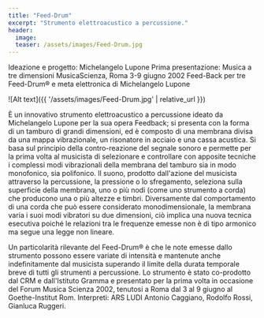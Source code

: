 ```yaml
---
title: "Feed-Drum"
excerpt: "Strumento elettroacustico a percussione."
header:
  image:
  teaser: /assets/images/Feed-Drum.jpg
---
```



Ideazione e progetto: Michelangelo Lupone
Prima presentazione: Musica a tre dimensioni MusicaScienza, Roma 3-9 giugno 2002
Feed-Back per tre Feed-Drum® e meta elettronica di Michelangelo Lupone

![Alt text]({{ '/assets/images/Feed-Drum.jpg' | relative_url }})

È un innovativo strumento elettroacustico a percussione ideato da Michelangelo Lupone per la sua opera Feedback; si presenta con la forma di un tamburo di grandi dimensioni, ed è composto di una membrana divisa da una mappa vibrazionale, un risonatore in acciaio e una cassa acustica. Si basa sul principio della contro-reazione del segnale sonoro e permette per la prima volta al musicista di selezionare e controllare con apposite tecniche i complessi modi vibrazionali della membrana del tamburo sia in modo monofonico, sia polifonico. Il suono, prodotto dall'azione del musicista attraverso la percussione, la pressione o lo sfregamento, seleziona sulla superficie della membrana, uno o più nodi (come uno strumento a corda) che producono una o più altezze e timbri. Diversamente dal comportamento di una corda che può essere considerato monodimensionale, la membrana varia i suoi modi vibratori su due dimensioni, ciò implica una nuova tecnica esecutiva poiché le relazioni tra le frequenze emesse non è di tipo armonico ma segue una legge non lineare.

Un particolarità rilevante del Feed-Drum® è che le note emesse dallo strumento possono essere variate di intensità e mantenute anche indefinitamente dal musicista superando il limite della durata temporale breve di tutti gli strumenti a percussione.
Lo strumento è stato co-prodotto dal CRM e dall'Istituto Gramma e presentato per la prima volta in occasione del Forum Musica Scienza 2002, tenutosi a Roma dal 3 al 9 giugno al Goethe-Institut Rom. Interpreti: ARS LUDI Antonio Caggiano, Rodolfo Rossi, Gianluca Ruggeri.
